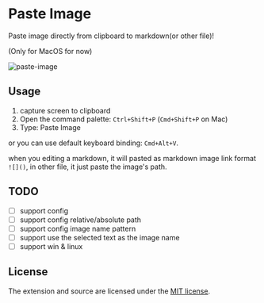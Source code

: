 # Paste Image

Paste image directly from clipboard to markdown(or other file)!

(Only for MacOS for now)

![paste-image](https://raw.githubusercontent.com/mushanshitiancai/vscode-paste-image/master/res/vscode-paste-image.gif)

## Usage

1. capture screen to clipboard
2. Open the command palette: `Ctrl+Shift+P` (`Cmd+Shift+P` on Mac)
3. Type: Paste Image

or you can use default keyboard binding: `Cmd+Alt+V`.

when you editing a markdown, it will pasted as markdown image link format `![]()`, in other file, it just paste the image's path.

## TODO

- [ ] support config
- [ ] support config relative/absolute path
- [ ] support config image name pattern
- [ ] support use the selected text as the image name
- [ ] support win & linux

## License

The extension and source are licensed under the [MIT license](LICENSE.txt).

